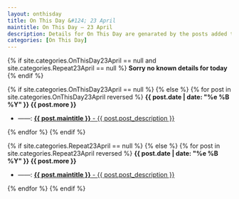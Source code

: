 ```yaml
---
layout: onthisday
title: On This Day &#124; 23 April
maintitle: On This Day — 23 April
description: Details for On This Day are genarated by the posts added to the website so the content is subject to changes/updates over time.
categories: [On This Day]
---
```


{% if site.categories.OnThisDay23April == null and site.categories.Repeat23April == null %}
<strong>Sorry no known details for today</strong>
{% endif %}

{% if site.categories.OnThisDay23April == null %}
{% else %}
{% for post in site.categories.OnThisDay23April reversed %}
<strong>{{ post.date | date: "%e %B %Y" }} {{ post.more }}</strong>
<ul>
<li> ——: <a href="{{ post.url }}"><strong>{{ post.maintitle }}</strong> - {{ post.post_description }}</a></li>
</ul>
{% endfor %}
{% endif %}

{% if site.categories.Repeat23April == null %}
{% else %}
{% for post in site.categories.Repeat23April reversed %}
<strong>{{ post.date | date: "%e %B %Y" }} {{ post.more }}</strong>
<ul>
<li> ——: <a href="{{ post.url }}"><strong>{{ post.maintitle }}</strong> - {{ post.post_description }}</a></li>
</ul>
{% endfor %}
{% endif %}
